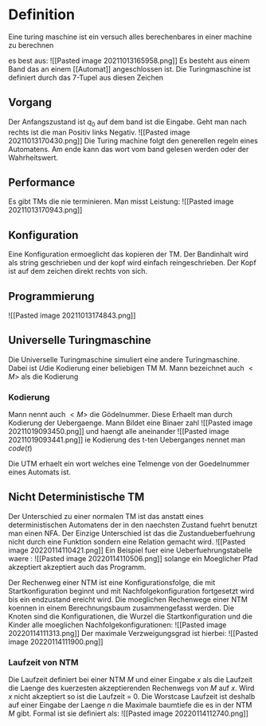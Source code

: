 # Definition
Eine turing maschine ist ein versuch alles berechenbares in einer machine zu berechnen

es best aus:
![[Pasted image 20211013165958.png]]
Es besteht aus einem Band das an einem [[Automat]] angeschlossen ist. Die Turingmaschine ist definiert durch das 7-Tupel aus diesen Zeichen

## Vorgang
Der Anfangszustand ist $q_0$ auf dem band ist die Eingabe. Geht man nach rechts ist die man Positiv links Negativ.
![[Pasted image 20211013170430.png]]
Die Turing machine folgt den generellen regeln eines Automatens. Am ende kann das wort vom band gelesen werden oder der Wahrheitswert.

## Performance
Es gibt TMs die nie terminieren. Man misst Leistung:
![[Pasted image 20211013170943.png]]

## Konfiguration
Eine Konfiguration ermoeglicht das kopieren der TM. Der Bandinhalt wird als string geschrieben und der kopf wird einfach reingeschrieben. Der Kopf ist auf dem zeichen direkt rechts von sich.

## Programmierung
![[Pasted image 20211013174843.png]]

## Universelle  Turingmaschine
Die Universelle Turingmaschine simuliert eine andere Turingmaschine. Dabei ist $U$die Kodierung einer beliebigen TM M. Mann bezeichnet auch $<M>$ als die Kodierung
### Kodierung
Mann nennt auch $<M>$ die Gödelnummer. Diese Erhaelt man durch Kodierung der Uebergaenge. Mann Bildet eine Binaer zahl 
![[Pasted image 20211019093450.png]]
und haengt alle aneinander
![[Pasted image 20211019093441.png]] 
ie Kodierung des t-ten Ueberganges nennet man $code(t)$

Die UTM erhaelt ein wort welches eine Telmenge von der Goedelnummer eines Automats ist.

## Nicht Deterministische TM
Der Unterschied zu einer normalen TM ist das anstatt eines deterministischen Automatens der in den naechsten Zustand fuehrt benutzt man einen NFA. Der Einzige Unterschied ist das die Zustandueberfuehrung nicht durch eine Funktion sondern eine Relation gemacht wird.
![[Pasted image 20220114110421.png]]
Ein Beispiel fuer eine Ueberfuehrungstabelle waere :
![[Pasted image 20220114110506.png]]
solange ein Moeglicher Pfad akzeptiert akzeptiert auch das Programm.

Der Rechenweg einer NTM ist eine Konfigurationsfolge, die mit Startkonfiguration beginnt und mit Nachfolgekonfiguration fortgesetzt wird bis ein endzustand ereicht wird. Die moeglichen Rechenwege einer NTM koennen in einem Berechnungsbaum zusammengefasst werden. Die Knoten sind die Konfigurationen, die Wurzel die Startkonfiguration und die Kinder alle moeglichen Nachfolgekonfigurationen: ![[Pasted image 20220114111313.png]]
Der maximale Verzweigungsgrad ist hierbei:
![[Pasted image 20220114111900.png]]
### Laufzeit von NTM
Die Laufzeit definiert bei einer NTM $M$ und einer Eingabe $x$ als die Laufzeit die Laenge des kuerzesten akzeptierenden Rechenwegs von $M$ auf $x$. Wird $x$ nicht akzeptiert so ist die Laufzeit = 0. Die Worstcase Laufzeit ist deshalb auf einer Eingabe der Laenge $n$  die Maximale baumtiefe die es in der NTM $M$ gibt. Formal ist sie definiert als: ![[Pasted image 20220114112740.png]]